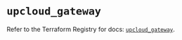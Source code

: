 # `upcloud_gateway`

Refer to the Terraform Registry for docs: [`upcloud_gateway`](https://registry.terraform.io/providers/upcloudltd/upcloud/5.8.1/docs/resources/gateway).
